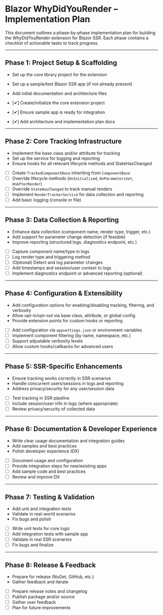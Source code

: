 # Blazor WhyDidYouRender – Implementation Plan

This document outlines a phase-by-phase implementation plan for building the WhyDidYouRender extension for Blazor SSR. Each phase contains a checklist of actionable tasks to track progress.

---

## Phase 1: Project Setup & Scaffolding
- Set up the core library project for the extension
- Set up a sample/test Blazor SSR app (if not already present)
- Add initial documentation and architecture files

- [✔] Create/initialize the core extension project
- [✔] Ensure sample app is ready for integration
- [✔] Add architecture and implementation plan docs

---

## Phase 2: Core Tracking Infrastructure
- Implement the base class and/or attribute for tracking
- Set up the service for logging and reporting
- Ensure hooks for all relevant lifecycle methods and StateHasChanged

- [ ] Create `TrackedComponentBase` inheriting from `ComponentBase`
- [ ] Override lifecycle methods (`OnInitialized`, `OnParametersSet`, `OnAfterRender`)
- [ ] Override `StateHasChanged` to track manual renders
- [ ] Implement `RenderTrackerService` for data collection and reporting
- [ ] Add basic logging (console or file)

---

## Phase 3: Data Collection & Reporting
- Enhance data collection (component name, render type, trigger, etc.)
- Add support for parameter change detection (if feasible)
- Improve reporting (structured logs, diagnostics endpoint, etc.)

- [ ] Capture component name/type in logs
- [ ] Log render type and triggering method
- [ ] (Optional) Detect and log parameter changes
- [ ] Add timestamps and session/user context to logs
- [ ] Implement diagnostics endpoint or advanced reporting (optional)

---

## Phase 4: Configuration & Extensibility
- Add configuration options for enabling/disabling tracking, filtering, and verbosity
- Allow opt-in/opt-out via base class, attribute, or global config
- Provide extension points for custom hooks or reporting

- [ ] Add configuration via `appsettings.json` or environment variables
- [ ] Implement component filtering (by name, namespace, etc.)
- [ ] Support adjustable verbosity levels
- [ ] Allow custom hooks/callbacks for advanced users

---

## Phase 5: SSR-Specific Enhancements
- Ensure tracking works correctly in SSR scenarios
- Handle concurrent users/sessions in logs and reporting
- Address privacy/security for any user/session data

- [ ] Test tracking in SSR pipeline
- [ ] Include session/user info in logs (where appropriate)
- [ ] Review privacy/security of collected data

---

## Phase 6: Documentation & Developer Experience
- Write clear usage documentation and integration guides
- Add samples and best practices
- Polish developer experience (DX)

- [ ] Document usage and configuration
- [ ] Provide integration steps for new/existing apps
- [ ] Add sample code and best practices
- [ ] Review and improve DX

---

## Phase 7: Testing & Validation
- Add unit and integration tests
- Validate in real-world scenarios
- Fix bugs and polish

- [ ] Write unit tests for core logic
- [ ] Add integration tests with sample app
- [ ] Validate in real SSR scenarios
- [ ] Fix bugs and finalize

---

## Phase 8: Release & Feedback
- Prepare for release (NuGet, GitHub, etc.)
- Gather feedback and iterate

- [ ] Prepare release notes and changelog
- [ ] Publish package and/or source
- [ ] Gather user feedback
- [ ] Plan for future improvements 